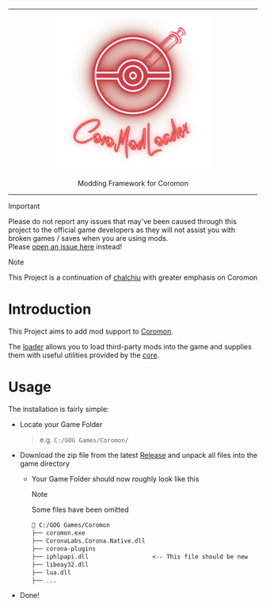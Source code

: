 <hr>

<div align="center"> 
    <img src="assets/logo.png" height=312/>
</div>

<div align="center"> 

Modding Framework for Coromon  

</div>

---

> [!IMPORTANT]  
> Please do not report any issues that may've been caused through this project to the official game developers as they will not assist you with broken games / saves when you are using mods.  
> Please [open an issue here](https://github.com/CoroModLoader/loader/issues/new) instead!

> [!NOTE]  
> This Project is a continuation of [chalchiu](https://github.com/Curve/chalchiu) with greater emphasis on Coromon

# Introduction

This Project aims to add mod support to [Coromon](https://store.steampowered.com/app/1218210/Coromon/).

The [loader](https://github.com/CoroModLoader/loader) allows you to load third-party mods into the game and supplies them with useful utilities provided by the [core](https://github.com/CoroModLoader/core).

# Usage

The installation is fairly simple:

* Locate your Game Folder
  > e.g. `C:/GOG Games/Coromon/`

* Download the zip file from the latest [Release](https://github.com/CoroModLoader/loader/releases) and unpack all files into the game directory
  * Your Game Folder should now roughly look like this
    > [!NOTE]  
    > Some files have been omitted
    ```
    📂 C:/GOG Games/Coromon
    ├── coromon.exe
    ├── CoronaLabs.Corona.Native.dll
    ├── corona-plugins
    ├── iphlpapi.dll                  <-- This file should be new
    ├── libeay32.dll
    ├── lua.dll
    ├── ...
    ```
* Done!